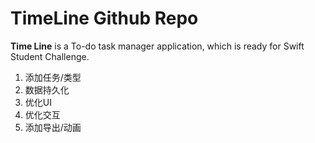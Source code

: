 # TimeLine Github Repo
**Time Line** is a To-do task manager application, which is ready for Swift Student Challenge.

1. 添加任务/类型
2. 数据持久化
3. 优化UI
4. 优化交互
5. 添加导出/动画
